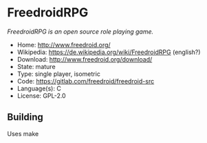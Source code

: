 # FreedroidRPG

_FreedroidRPG is an open source role playing game._

- Home: http://www.freedroid.org/
- Wikipedia: https://de.wikipedia.org/wiki/FreedroidRPG (english?)
- Download: http://www.freedroid.org/download/
- State: mature
- Type: single player, isometric
- Code: https://gitlab.com/freedroid/freedroid-src
- Language(s): C
- License: GPL-2.0

## Building

Uses make

